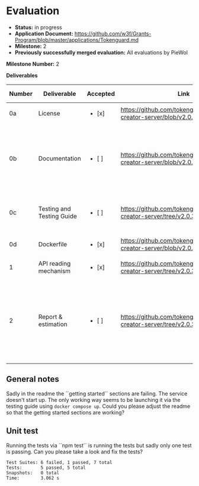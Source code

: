 # Evaluation

- **Status:** in progress
- **Application Document:** https://github.com/w3f/Grants-Program/blob/master/applications/Tokenguard.md
- **Milestone:** 2
- **Previously successfully merged evaluation:** All evaluations by PieWol

**Milestone Number:** 2

**Deliverables**

| Number | Deliverable | Accepted | Link | Evaluation Notes |
| ------ | ----------- | -------- | ---- |----------------- |
| 0a | License |<ul><li>[x] </li></ul>| https://github.com/tokenguardio/dashboard-creator-server/blob/v2.0.3/LICENSE | ok |
| 0b  | Documentation |<ul><li>[ ] </li></ul>| https://github.com/tokenguardio/dashboard-creator-server/blob/v2.0.3/README.md | Inline documentation is sometimes sparse but ok overall. The readme needs some work. See general notes. |
| 0c | Testing and Testing Guide |<ul><li>[ ] </li></ul>|https://github.com/tokenguardio/dashboard-creator-server/tree/v2.0.3/src/components| also covered by m1 testing guide. Unit tests are failing. |
| 0d | Dockerfile |<ul><li>[x] </li></ul>| https://github.com/tokenguardio/dashboard-creator-server/blob/v2.0.3/Dockerfile | works via docker compose up |
| 1 | API reading mechanism |<ul><li>[x] </li></ul>| https://github.com/tokenguardio/dashboard-creator-server/tree/v2.0.3 | nice, swagger is cool |
| 2 | Report & estimation |<ul><li>[ ] </li></ul>| https://github.com/tokenguardio/dashboard-creator-server/tree/v2.0.3 | Can you please provide a link to the agreed upon ``Detailed report on the dashboard composer design``? Feel free to change the link of this delivery item. |


## General notes
Sadly in the readme the ´´getting started´´ sections are failing. The service doesn't start up. The only working way seems to be launching it via the testing guide using ``docker compose up``. Could you please adjust the readme so that the getting started sections are working?

## Unit test
Running the tests via ´´npm test´´ is running the tests but sadly only one test is passing. Can you please take a look and fix the tests?

```
Test Suites: 6 failed, 1 passed, 7 total
Tests:       5 passed, 5 total
Snapshots:   0 total
Time:        3.062 s
```




